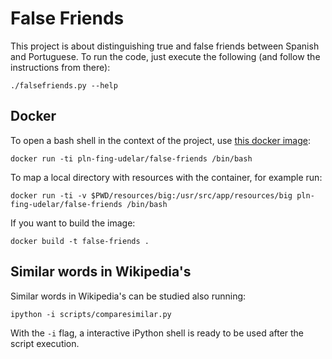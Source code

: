 # False Friends

This project is about distinguishing true and false friends between Spanish and Portuguese. To run the code, just
execute the following (and follow the instructions from there):

```shell
./falsefriends.py --help
```

## Docker

To open a bash shell in the context of the project, use [this docker image](https://hub.docker.com/plnfingudelar/false-friends):

```shell
docker run -ti pln-fing-udelar/false-friends /bin/bash
```

To map a local directory with resources with the container, for example run:

```shell
docker run -ti -v $PWD/resources/big:/usr/src/app/resources/big pln-fing-udelar/false-friends /bin/bash
```

If you want to build the image:

```shell
docker build -t false-friends .
```

## Similar words in Wikipedia's

Similar words in Wikipedia's can be studied also running:

```shell
ipython -i scripts/comparesimilar.py
```

With the `-i` flag, a interactive iPython shell is ready to be used after the script execution.
